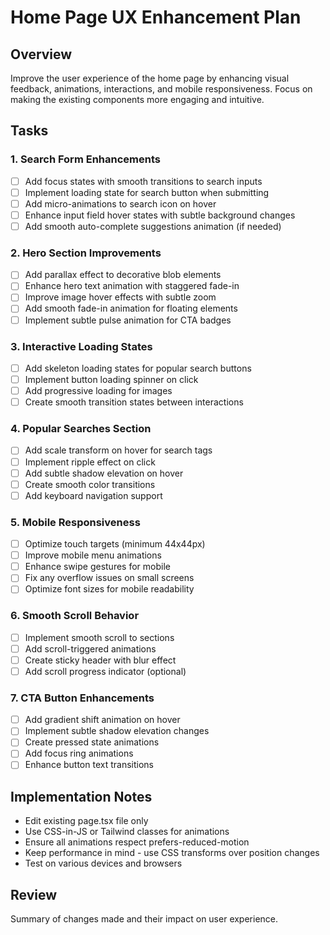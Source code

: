 # Home Page UX Enhancement Plan

## Overview
Improve the user experience of the home page by enhancing visual feedback, animations, interactions, and mobile responsiveness. Focus on making the existing components more engaging and intuitive.

## Tasks

### 1. Search Form Enhancements
- [ ] Add focus states with smooth transitions to search inputs
- [ ] Implement loading state for search button when submitting
- [ ] Add micro-animations to search icon on hover
- [ ] Enhance input field hover states with subtle background changes
- [ ] Add smooth auto-complete suggestions animation (if needed)

### 2. Hero Section Improvements
- [ ] Add parallax effect to decorative blob elements
- [ ] Enhance hero text animation with staggered fade-in
- [ ] Improve image hover effects with subtle zoom
- [ ] Add smooth fade-in animation for floating elements
- [ ] Implement subtle pulse animation for CTA badges

### 3. Interactive Loading States
- [ ] Add skeleton loading states for popular search buttons
- [ ] Implement button loading spinner on click
- [ ] Add progressive loading for images
- [ ] Create smooth transition states between interactions

### 4. Popular Searches Section
- [ ] Add scale transform on hover for search tags
- [ ] Implement ripple effect on click
- [ ] Add subtle shadow elevation on hover
- [ ] Create smooth color transitions
- [ ] Add keyboard navigation support

### 5. Mobile Responsiveness
- [ ] Optimize touch targets (minimum 44x44px)
- [ ] Improve mobile menu animations
- [ ] Enhance swipe gestures for mobile
- [ ] Fix any overflow issues on small screens
- [ ] Optimize font sizes for mobile readability

### 6. Smooth Scroll Behavior
- [ ] Implement smooth scroll to sections
- [ ] Add scroll-triggered animations
- [ ] Create sticky header with blur effect
- [ ] Add scroll progress indicator (optional)

### 7. CTA Button Enhancements
- [ ] Add gradient shift animation on hover
- [ ] Implement subtle shadow elevation changes
- [ ] Create pressed state animations
- [ ] Add focus ring animations
- [ ] Enhance button text transitions

## Implementation Notes
- Edit existing page.tsx file only
- Use CSS-in-JS or Tailwind classes for animations
- Ensure all animations respect prefers-reduced-motion
- Keep performance in mind - use CSS transforms over position changes
- Test on various devices and browsers

## Review
Summary of changes made and their impact on user experience.